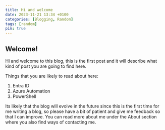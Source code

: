 ```yaml
---
title: Hi and welcome
date: 2023-11-21 13:34 +0100
categories: [Blogging, Random]
tags: [random]
pin: true
---
```

## Welcome!

Hi and welcome to this blog, this is the first post and it will describe what kind of post you are going to find here. 

Things that you are likely to read about here:

1. Entra ID
2. Azure Automation
3. PowerShell

Its likely that the blog will evolve in the future since this is  the first time for me writing a blog, so please have a bit of patient and give me feedback so that I can improve. 
You can read more about me under the About section where you also find ways of contacting me. 